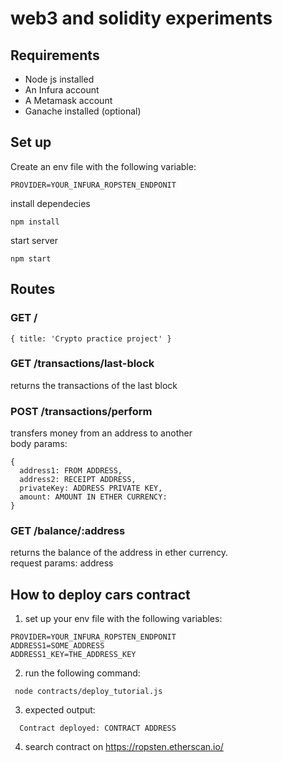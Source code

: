 # web3 and solidity experiments

## Requirements
- Node js installed
- An Infura account
- A Metamask account
- Ganache installed (optional)

## Set up

Create an env file with the following variable:
```
PROVIDER=YOUR_INFURA_ROPSTEN_ENDPONIT
```

install dependecies
```
npm install
```

start server
```
npm start
```

## Routes

### GET /
```
{ title: 'Crypto practice project' }
```

### GET /transactions/last-block
returns the transactions of the last block

### POST /transactions/perform
transfers money from an address to another <br>
body params:
```
{
  address1: FROM ADDRESS,
  address2: RECEIPT ADDRESS,
  privateKey: ADDRESS PRIVATE KEY,
  amount: AMOUNT IN ETHER CURRENCY:  
}
```

### GET /balance/:address
returns the balance of the address in ether currency. <br>
request params: address

## How to deploy cars contract
1. set up your env file with the following variables:
```
PROVIDER=YOUR_INFURA_ROPSTEN_ENDPONIT
ADDRESS1=SOME_ADDRESS
ADDRESS1_KEY=THE_ADDRESS_KEY
```
2. run the following command:
```
 node contracts/deploy_tutorial.js
```
3. expected output:
```
  Contract deployed: CONTRACT ADDRESS
```
4. search contract on https://ropsten.etherscan.io/
